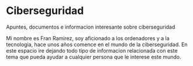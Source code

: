 # Ciberseguridad
Apuntes, documentos e informacion interesante sobre ciberseguridad

Mi nombre es Fran Ramirez, soy aficionado a los ordenadores y a la tecnologia, hace unos años comence en el mundo de la ciberseguridad. En este espacio ire dejando todo tipo de informacion relacionada con este tema que pueda ayudar a cualquier persona que le interese este mundo.
